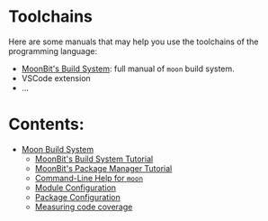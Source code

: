 # Toolchains

Here are some manuals that may help you use the toolchains of the programming language:

- [MoonBit's Build System](moon/index.md): full manual of `moon` build system.
- VSCode extension
- ...

# Contents:

* [Moon Build System](moon/index.md)
  * [MoonBit's Build System Tutorial](moon/tutorial.md)
  * [MoonBit's Package Manager Tutorial](moon/package-manage-tour.md)
  * [Command-Line Help for `moon`](moon/commands.md)
  * [Module Configuration](moon/module.md)
  * [Package Configuration](moon/package.md)
  * [Measuring code coverage](moon/coverage.md)
